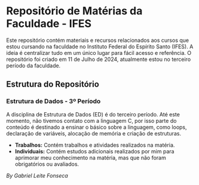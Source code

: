 <!DOCTYPE html>
<html lang="pt-br">
<head>
  <meta charset="UTF-8">
  <meta name="viewport" content="width=device-width, initial-scale=1.0">
  <title>Repositório de Matérias da Faculdade - IFES</title>
</head>
<body>

<h1>Repositório de Matérias da Faculdade - IFES</h1>

<p>Este repositório contém materiais e recursos relacionados aos cursos que estou cursando na faculdade no Instituto Federal do Espírito Santo (IFES). A ideia é centralizar tudo em um único lugar para fácil acesso e referência. O repositório foi criado em 11 de Julho de 2024, atualmente estou no terceiro período da faculdade.</p>

<h2>Estrutura do Repositório</h2>

<h3>Estrutura de Dados - 3º Período</h3>

<p>A disciplina de Estrutura de Dados (ED) é do terceiro período. Até este momento, não tivemos contato com a linguagem C, por isso parte do conteúdo é destinado a ensinar o básico sobre a linguagem, como loops, declaração de variáveis, alocação de memória e criação de estruturas.</p>

<ul>
  <li><strong>Trabalhos:</strong> Contém trabalhos e atividades realizados na matéria.</li>
  <li><strong>Individuais:</strong> Contém estudos adicionais realizados por mim para aprimorar meu conhecimento na matéria, mas que não foram obrigatórios ou avaliados.</li>
</ul>

<p><em>By Gabriel Leite Fonseca</em></p>

</body>
</html>
